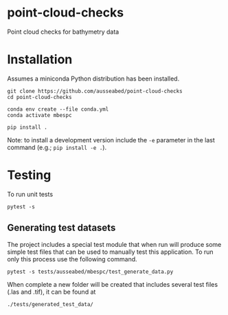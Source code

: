 # point-cloud-checks
Point cloud checks for bathymetry data

# Installation

Assumes a miniconda Python distribution has been installed.

    git clone https://github.com/ausseabed/point-cloud-checks
    cd point-cloud-checks

    conda env create --file conda.yml
    conda activate mbespc

    pip install .

Note: to install a development version include the `-e` parameter in the last command (e.g.; `pip install -e .`).

# Testing

To run unit tests

    pytest -s

## Generating test datasets

The project includes a special test module that when run will produce some simple test files that can be used to manually test this application. To run only this process use the following command.

    pytest -s tests/ausseabed/mbespc/test_generate_data.py

When complete a new folder will be created that includes several test files (.las and .tif), it can be found at

    ./tests/generated_test_data/

